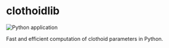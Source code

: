 # clothoidlib
![Python application](https://github.com/georgw777/clothoidlib/workflows/Python%20application/badge.svg)

Fast and efficient computation of clothoid parameters in Python.
